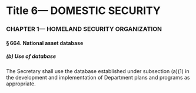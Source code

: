 
# Title 6— DOMESTIC SECURITY
### CHAPTER 1— HOMELAND SECURITY ORGANIZATION
#### § 664. National asset database
##### (b) Use of database

The Secretary shall use the database established under subsection (a)(1) in the development and implementation of Department plans and programs as appropriate.
